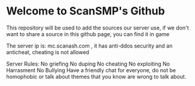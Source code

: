 
# Welcome to ScanSMP's Github
This repository will be used to add the sources our server use, if we don't want to share a source in this github page, you can find it in game

The server ip is: mc.scanash.com , it has anti-ddos security and an anticheat, cheating is not allowed

Server Rules:
No griefing
No duping
No cheating
No exploiting
No Harrasment
No Bullying
Have a friendly chat for everyone, do not be homophobic or talk about themes that you know are wrong to talk about.
